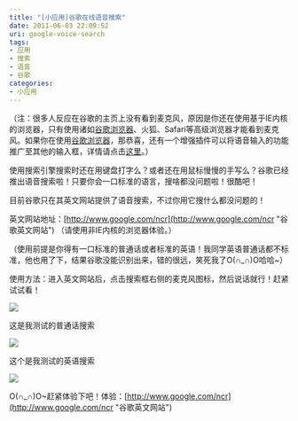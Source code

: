 ```yaml
---
title: "[小应用]谷歌在线语音搜索"
date: 2011-06-03 22:09:52
uri: google-voice-search
tags: 
- 应用
- 搜索
- 语音
- 谷歌
categories: 
- 小应用
---
```


（注：很多人反应在谷歌的主页上没有看到麦克风，原因是你还在使用基于IE内核的浏览器，只有使用诸如[谷歌浏览器](http://www.evecalm.com/2011/05/chrome-download.html "[软件]谷歌浏览器之各个版本下载")、火狐、Safari等高级浏览器才能看到麦克风。如果你在使用[谷歌浏览器](http://www.evecalm.com/2011/05/chrome-download.html "[软件]谷歌浏览器之各个版本下载")，那恭喜，还有一个增强插件可以将语音输入的功能推广至其他的输入框，详情请点击[这里](http://www.evecalm.com/2011/06/chrome-plugin-voice-input.html "【小应用】谷歌浏览器扩展—语音输入")。）

使用搜索引擎搜索时还在用键盘打字么？或者还在用鼠标慢慢的手写么？谷歌已经推出语音搜索啦！只要你会一口标准的语言，搜啥都没问题啦！很酷吧！

目前谷歌只在其英文网站提供了语音搜索，不过你用它搜什么都没问题的！

英文网站地址：[http://www.google.com/ncr](http://www.google.com/ncr "谷歌英文网站") （请使用非IE内核的浏览器体验。）

（使用前提是你得有一口标准的普通话或者标准的英语！我同学英语普通话都不标准，他也用了下，结果谷歌没能识别出来，错的很远，笑死我了O(∩_∩)O哈哈~）

使用方法：进入英文网站后，点击搜索框右侧的麦克风图标，然后说话就行！赶紧试试看！

![](https://yqmfyg.bn1.livefilestore.com/y2pgGdQ9AGMYB4-8AOx8Rshfz_5t2EYwADNjEkL0v9o7cWqQSx_hLqFEkFux5fWsRfTyrzC201dVBw-dpwjsC-1aqpVVV0zJLCSluh5nENPfm8/googlevoice1.jpg?psid=1)

这是我测试的普通话搜索

![](https://yqmfyg.bn1.livefilestore.com/y2pSKohArvk7_KRiveO7jU4-DTFCV0Aw8NEqjH0m5of-yMRUb7d6QbxrZ9eGsKtMAQLQ33dmOiERqDg1W0kWLPoHk53pHmtGed1LIuUf-_z8qI/googlevoice2.jpg?psid=1)

这个是我测试的英语搜索

![](https://yqmfyg.bn1.livefilestore.com/y2pRvQWeKFd9dZN7Rswc-lDV_U1ohfshRTXmofGKLrkxo63KXT2eyYrRmQ8XXg_iXXOBSH4F6v1SkkZbVrsUWpdx6mpDfAiE2H_iZuInr8UsHY/googlevoice3.jpg?psid=1)

O(∩_∩)O~赶紧体验下吧！体验：[http://www.google.com/ncr](http://www.google.com/ncr "谷歌英文网站")
